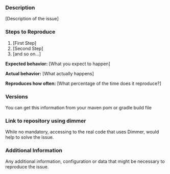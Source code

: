 ### Description

[Description of the issue]

### Steps to Reproduce

1. [First Step]
2. [Second Step]
3. [and so on...]

**Expected behavior:** [What you expect to happen]

**Actual behavior:** [What actually happens]

**Reproduces how often:** [What percentage of the time does it reproduce?]

### Versions

You can get this information from your maven pom or gradle build file

### Link to repository using dimmer

While no mandatory, accessing to the real code that uses Dimmer, would help to solve the issue.

### Additional Information

Any additional information, configuration or data that might be necessary to reproduce the issue.